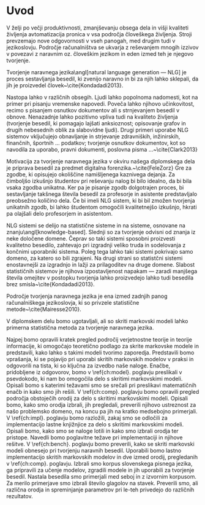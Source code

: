 # Uvod

V želji po večji produktivnosti, zmanjševanju obsega dela in višji kvaliteti življenja avtomatizacija pronica v vsa področja človeškega življenja. Stroji prevzemajo nove odgovornosti v vseh panogah, med drugim tudi v jezikoslovju. Področje računalništva se ukvarja z reševanjem mnogih izzivov v povezavi z naravnim oz. človeškim jezikom in eden izmed teh je njegovo tvorjenje.

Tvorjenje naravnega jezika\angl[natural language generation — NLG] je proces sestavljanja besedil, ki zvenijo naravno in bi za njih lahko sklepali, da jih je proizvedel človek~\cite{Kondadadi2013}.

Nastopa lahko v različnih obsegih. Ljudi lahko popolnoma nadomesti, kot na primer pri pisanju vremenske napovedi. Poveča lahko njihovo učinkovitost, recimo s pisanjem osnutkov dokumentov ali s strnjevanjem besedil v obnove. Nenazadnje lahko pozitivno vpliva tudi na kvaliteto življenja (tvorjenje besedil, ki pomagajo lajšati anksioznost; opisovanje grafov in drugih nebesednih oblik za slabovidne ljudi). Drugi primeri uporabe NLG sistemov vključujejo obnavljanje in strjevanje zdravniških, inžinirskih, finančnih, športnih … podatkov; tvorjenje osnutkov dokumentov, kot so navodila za uporabo, pravni dokumenti, poslovna pisma …~\cite{Clark2013}

Motivacija za tvorjenje naravnega jezika v okviru našega diplomskega dela je priprava besedil za predmet digitalna forenzika.~\cite{FeleZorz} Gre za zgodbe, ki opisujejo okoliščine namišljenega kaznivega dejanja. Za čimboljšo izkušnjo študentov pri reševanju nalog bi bilo idealno, da bi bila vsaka zgodba unikatna. Ker pa je pisanje zgodb dolgotrajen proces, bi sestavljanje takšnega števila besedil za profesorje in asistente predstavljalo preobsežno količino dela. Če bi imeli NLG sistem, ki bi bil zmožen tvorjenja unikatnih zgodb, bi lahko študentom omogočili kvalitetnejšo izkušnjo, hkrati pa olajšali delo profesorjem in asistentom.

NLG sistemi se delijo na statistične sisteme in na sisteme, osnovane na znanju\angl[knowledge-based]. Slednji so za tvorjenje odvisni od znanja iz neke določene domene. Čeprav so taki sistemi sposobni proizvesti kvalitetno besedilo, zahtevajo pri izgradnji veliko truda in sodelovanja z končnimi uporabniki sistema. Poleg tega lahko taki sistemi pokrivajo samo domeno, za katero so bili zgrajeni. Na drugi strani so statistčni sistemi enostavnejši za izgradnjo in lažji za prilagoditev na druge domene. Slabost statističnih sistemov je njihova izpostavljenost napakam — zaradi manjšega števila omejitev v postopku tvorjenja lahko proizvedejo lahko tudi besedila brez smisla~\cite{Kondadadi2013}.

Področje tvorjenja naravnega jezika je ena izmed zadnjih panog računalniškega jezikoslovja, ki so privzele statistične metode~\cite{Mairesse2010}.

V diplomskem delu bomo ugotavljali, ali so skriti markovski modeli lahko primerna statistična metoda za tvorjenje naravnega jezika.

Najpej bomo opravili kratek pregled področij verjetnostne teorije in teorije informacije, ki omogočajo teoretično podlago za skrite markovske modele in predstavili, kako lahko s takimi modeli tvorimo zaporedja. Predstavili bomo vprašanja, ki se pojavijo pri uporabi skritih markovskih modelov v praksi in odgovorili na tista, ki so ključna za izvedbo naše naloge. Enačbe, pridobljene iz odgovorov, bomo v \ref{ch:model}. poglavju preslikali v psevdokodo, ki nam bo omogočila delo s skritimi markovskimi modeli. Opisali bomo s katerimi težavami smo se srečali pri preslikavi matematičnih enačb in kako smo jih rešili. V \ref{ch:comp}. poglavju bomo opravili pregled področja obstoječih orodij za delo s skritimi markovskimi modeli. Opisali bomo, kako smo orodja izbrali, jih pregledali, preverili njihovo ustreznost za našo problemsko domeno, na koncu pa jih na kratko medsebojno primerjali. V \ref{ch:impl}. poglavju bomo razložili, zakaj smo se odločili za implementacijo lastne knjižnjice za delo s skritimi markovskimi modeli. Opisali bomo, kako smo se naloge lotili in kako smo izbrali orodja ter pristope. Navedli bomo poglavitne težave pri implementaciji in njihove rešitve. V \ref{ch:bench}. poglavju bomo preverili, kako se skriti markovski modeli obnesejo pri tvorjenju naravnih besedil. Uporabili bomo lastno implementacijo skritih markovskih modelov in dve izmed orodij, pregledanih v \ref{ch:comp}. poglavju. Izbrali smo korpus slovenskega pisnega jezika, ga pripravili za učenje modelov, zgradili modele in jih uporabili za tvorjenje besedil. Nastala besedila smo primerjali med seboj in z izvornim korpusom. Za merilo primerjave smo izbrali število glagolov na stavek. Preverili smo, ali različna orodja in spreminjanje parametrov pri le-teh privedejo do različnih rezultatov.


